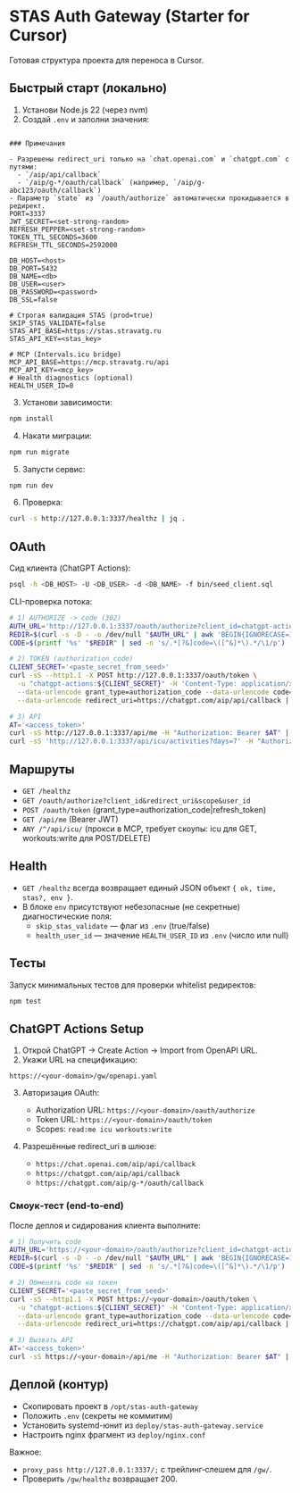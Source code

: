 # STAS Auth Gateway (Starter for Cursor)

Готовая структура проекта для переноса в Cursor.

## Быстрый старт (локально)

1) Установи Node.js 22 (через nvm)  
2) Создай `.env` и заполни значения:  
```

### Примечания

- Разрешены redirect_uri только на `chat.openai.com` и `chatgpt.com` с путями:
  - `/aip/api/callback`
  - `/aip/g-*/oauth/callback` (например, `/aip/g-abc123/oauth/callback`)
- Параметр `state` из `/oauth/authorize` автоматически прокидывается в редирект.
PORT=3337
JWT_SECRET=<set-strong-random>
REFRESH_PEPPER=<set-strong-random>
TOKEN_TTL_SECONDS=3600
REFRESH_TTL_SECONDS=2592000

DB_HOST=<host>
DB_PORT=5432
DB_NAME=<db>
DB_USER=<user>
DB_PASSWORD=<password>
DB_SSL=false

# Строгая валидация STAS (prod=true)
SKIP_STAS_VALIDATE=false
STAS_API_BASE=https://stas.stravatg.ru
STAS_API_KEY=<stas_key>

# MCP (Intervals.icu bridge)
MCP_API_BASE=https://mcp.stravatg.ru/api
MCP_API_KEY=<mcp_key>
# Health diagnostics (optional)
HEALTH_USER_ID=0
```
3) Установи зависимости:
```bash
npm install
```
4) Накати миграции:
```bash
npm run migrate
```
5) Запусти сервис:
```bash
npm run dev
```
6) Проверка:
```bash
curl -s http://127.0.0.1:3337/healthz | jq .
```

## OAuth

Сид клиента (ChatGPT Actions):
```bash
psql -h <DB_HOST> -U <DB_USER> -d <DB_NAME> -f bin/seed_client.sql
```

CLI-проверка потока:
```bash
# 1) AUTHORIZE -> code (302)
AUTH_URL='http://127.0.0.1:3337/oauth/authorize?client_id=chatgpt-actions&redirect_uri=https://chatgpt.com/aip/api/callback&scope=read:me%20icu%20workouts:write&user_id=<USER_ID>'
REDIR=$(curl -s -D - -o /dev/null "$AUTH_URL" | awk 'BEGIN{IGNORECASE=1} /^Location:/{print $2; exit}' | tr -d '\r')
CODE=$(printf '%s' "$REDIR" | sed -n 's/.*[?&]code=\([^&]*\).*/\1/p')

# 2) TOKEN (authorization_code)
CLIENT_SECRET='<paste_secret_from_seed>'
curl -sS --http1.1 -X POST http://127.0.0.1:3337/oauth/token \
  -u "chatgpt-actions:${CLIENT_SECRET}" -H 'Content-Type: application/x-www-form-urlencoded' \
  --data-urlencode grant_type=authorization_code --data-urlencode code="$CODE" \
  --data-urlencode redirect_uri=https://chatgpt.com/aip/api/callback | jq .

# 3) API
AT='<access_token>'
curl -sS http://127.0.0.1:3337/api/me -H "Authorization: Bearer $AT" | jq .
curl -sS 'http://127.0.0.1:3337/api/icu/activities?days=7' -H "Authorization: Bearer $AT" | jq .
```

## Маршруты

- `GET /healthz`
- `GET /oauth/authorize?client_id&redirect_uri&scope&user_id`
- `POST /oauth/token` (grant_type=authorization_code|refresh_token)
- `GET /api/me` (Bearer JWT)
- `ANY /^/api/icu/` (прокси в MCP, требует скоупы: icu для GET, workouts:write для POST/DELETE)

## Health

- `GET /healthz` всегда возвращает единый JSON объект `{ ok, time, stas?, env }`.
- В блоке `env` присутствуют небезопасные (не секретные) диагностические поля:
  - `skip_stas_validate` — флаг из `.env` (true/false)
  - `health_user_id` — значение `HEALTH_USER_ID` из `.env` (число или null)

## Тесты

Запуск минимальных тестов для проверки whitelist редиректов:

```bash
npm test
```

## ChatGPT Actions Setup

1) Открой ChatGPT → Create Action → Import from OpenAPI URL.
2) Укажи URL на спецификацию:

```
https://<your-domain>/gw/openapi.yaml
```

3) Авторизация OAuth:
   - Authorization URL: `https://<your-domain>/oauth/authorize`
   - Token URL: `https://<your-domain>/oauth/token`
   - Scopes: `read:me icu workouts:write`

4) Разрешённые redirect_uri в шлюзе:
   - `https://chat.openai.com/aip/api/callback`
   - `https://chatgpt.com/aip/api/callback`
   - `https://chatgpt.com/aip/g-*/oauth/callback`

### Смоук‑тест (end‑to‑end)

После деплоя и сидирования клиента выполните:

```bash
# 1) Получить code
AUTH_URL='https://<your-domain>/oauth/authorize?client_id=chatgpt-actions&redirect_uri=https://chatgpt.com/aip/api/callback&scope=read:me%20icu%20workouts:write&user_id=<USER_ID>'
REDIR=$(curl -s -D - -o /dev/null "$AUTH_URL" | awk 'BEGIN{IGNORECASE=1} /^Location:/{print $2; exit}' | tr -d '\r')
CODE=$(printf '%s' "$REDIR" | sed -n 's/.*[?&]code=\([^&]*\).*/\1/p')

# 2) Обменять code на токен
CLIENT_SECRET='<paste_secret_from_seed>'
curl -sS --http1.1 -X POST https://<your-domain>/oauth/token \
  -u "chatgpt-actions:${CLIENT_SECRET}" -H 'Content-Type: application/x-www-form-urlencoded' \
  --data-urlencode grant_type=authorization_code --data-urlencode code="$CODE" \
  --data-urlencode redirect_uri=https://chatgpt.com/aip/api/callback | jq .

# 3) Вызвать API
AT='<access_token>'
curl -sS https://<your-domain>/api/me -H "Authorization: Bearer $AT" | jq .
```

## Деплой (контур)

- Скопировать проект в `/opt/stas-auth-gateway`
- Положить `.env` (секреты не коммитим)
- Установить systemd-юнит из `deploy/stas-auth-gateway.service`
- Настроить nginx фрагмент из `deploy/nginx.conf`

Важное:
- `proxy_pass http://127.0.0.1:3337/;` с трейлинг‑слешем для `/gw/`.
- Проверить `/gw/healthz` возвращает 200.
